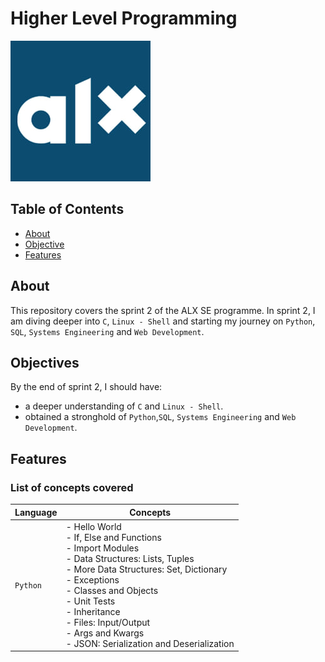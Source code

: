 # Higher Level Programming
![alt text](https://github.com/Huclark/memes/blob/main/alxlogo.jpg?raw=true)

## Table of Contents
- [About](#about)
- [Objective](#objective)
- [Features](#features)

## About
This repository covers the sprint 2 of the ALX SE programme. In sprint 2, I am diving deeper into `C`, `Linux - Shell` and starting my journey on `Python`, `SQL`, `Systems Engineering` and `Web Development`.

## Objectives
By the end of sprint 2, I should have:
- a deeper understanding of `C` and `Linux - Shell`.
- obtained a stronghold of `Python`,`SQL`, `Systems Engineering` and `Web Development`.

## Features
### List of concepts covered
| Language            | Concepts                                                                                  |
| ------------------- | ----------------------------------------------------------------------------------------- |
| `Python`            | - Hello World<br> - If, Else and Functions<br> - Import Modules<br> - Data Structures: Lists, Tuples<br> - More Data Structures: Set, Dictionary<br>  - Exceptions<br> - Classes and Objects<br> - Unit Tests<br> - Inheritance<br> - Files: Input/Output<br> - Args and Kwargs <br> - JSON: Serialization and Deserialization|
